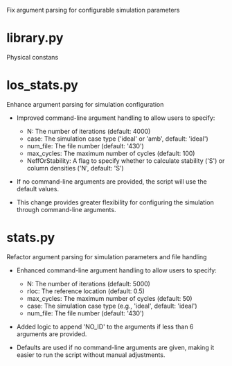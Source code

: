 Fix argument parsing for configurable simulation parameters

# library.py

Physical constans

# los_stats.py

Enhance argument parsing for simulation configuration

- Improved command-line argument handling to allow users to specify:
  - N: The number of iterations (default: 4000)
  - case: The simulation case type ('ideal' or 'amb', default: 'ideal')
  - num_file: The file number (default: '430')
  - max_cycles: The maximum number of cycles (default: 100)
  - NeffOrStability: A flag to specify whether to calculate stability ('S') or column densities ('N', default: 'S')
  
- If no command-line arguments are provided, the script will use the default values.
- This change provides greater flexibility for configuring the simulation through command-line arguments.

# stats.py

Refactor argument parsing for simulation parameters and file handling

- Enhanced command-line argument handling to allow users to specify:
  - N: The number of iterations (default: 5000)
  - rloc: The reference location (default: 0.5)
  - max_cycles: The maximum number of cycles (default: 50)
  - case: The simulation case type (e.g., 'ideal', default: 'ideal')
  - num_file: The file number (default: '430')
  
- Added logic to append 'NO_ID' to the arguments if less than 6 arguments are provided.
- Defaults are used if no command-line arguments are given, making it easier to run the script without manual adjustments.
